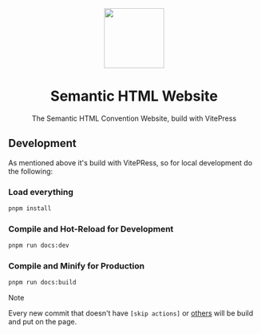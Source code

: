 <div align="center">
<img src="https://semantichtml.github.io/icon.png" width="120"/>
<h1>Semantic HTML Website</h1>
<p>The Semantic HTML Convention Website, build with VitePress</p>
</div>

## Development
As mentioned above it's build with VitePRess, so for local development do the following:

### Load everything

```sh
pnpm install
```

### Compile and Hot-Reload for Development

```sh
pnpm run docs:dev
```

### Compile and Minify for Production

```sh
pnpm run docs:build
```

> [!NOTE]
> Every new commit that doesn't have `[skip actions]` or [others](https://docs.github.com/en/actions/managing-workflow-runs/skipping-workflow-runs) will be build and put on the page.
